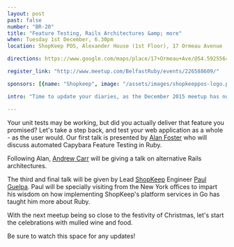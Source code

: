 ```yaml
---
layout: post
past: false
number: "BR-20"
title: "Feature Testing, Rails Architectures &amp; more"
when: Tuesday 1st December, 6.30pm
location: ShopKeep POS, Alexander House (1st Floor), 17 Ormeau Avenue

directions: https://www.google.com/maps/place/17+Ormeau+Ave/@54.5925564,-5.927705,17z/data=!4m2!3m1!1s0x486108f93df6182d:0x30ef4d86a071c32a?hl=en

register_link: "http://www.meetup.com/BelfastRuby/events/226588609/"

sponsors: [{name: "Shopkeep", image: "/assets/images/shopkeeppos-logo.png", link: "http://shopkeep.com"}]

intro: "Time to update your diaries, as the December 2015 meetup has now been confirmed! We have three great talks lined up, suited to both the aspiring and experienced Rubyists among us."

---
```


Your unit tests may be working, but did you actually deliver that feature you promised? Let's take a step back, and test your web application as a whole - as the user would. Our first talk is presented by [Alan Foster](https://www.github.com/alanfoster) who will discuss automated Capybara Feature Testing in Ruby.

Following Alan, [Andrew Carr](https://twitter.com/ac2u) will be giving a talk on alternative Rails architectures.

The third and final talk will be given by Lead [ShopKeep](http://www.shopkeep.com/) Engineer [Paul Guelpa](https://www.linkedin.com/in/paulguelpa). Paul will be specially visiting from the New York offices to impart his wisdom on how implementing ShopKeep's platform services in Go has taught him more about Ruby.

With the next meetup being so close to the festivity of Christmas, let's start the celebrations with mulled wine and food.

Be sure to watch this space for any updates!
